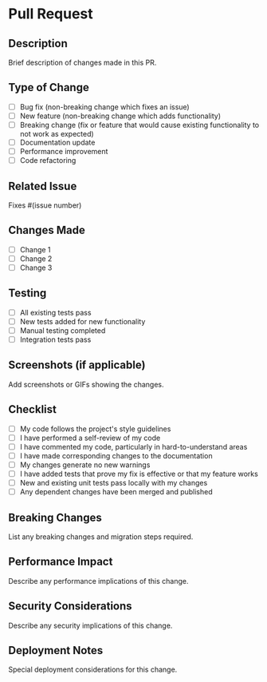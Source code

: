# Pull Request

## Description
Brief description of changes made in this PR.

## Type of Change
- [ ] Bug fix (non-breaking change which fixes an issue)
- [ ] New feature (non-breaking change which adds functionality)
- [ ] Breaking change (fix or feature that would cause existing functionality to not work as expected)
- [ ] Documentation update
- [ ] Performance improvement
- [ ] Code refactoring

## Related Issue
Fixes #(issue number)

## Changes Made
- [ ] Change 1
- [ ] Change 2
- [ ] Change 3

## Testing
- [ ] All existing tests pass
- [ ] New tests added for new functionality
- [ ] Manual testing completed
- [ ] Integration tests pass

## Screenshots (if applicable)
Add screenshots or GIFs showing the changes.

## Checklist
- [ ] My code follows the project's style guidelines
- [ ] I have performed a self-review of my code
- [ ] I have commented my code, particularly in hard-to-understand areas
- [ ] I have made corresponding changes to the documentation
- [ ] My changes generate no new warnings
- [ ] I have added tests that prove my fix is effective or that my feature works
- [ ] New and existing unit tests pass locally with my changes
- [ ] Any dependent changes have been merged and published

## Breaking Changes
List any breaking changes and migration steps required.

## Performance Impact
Describe any performance implications of this change.

## Security Considerations
Describe any security implications of this change.

## Deployment Notes
Special deployment considerations for this change.